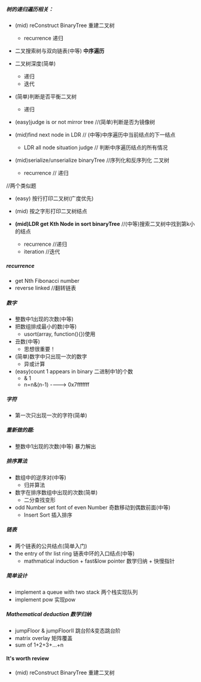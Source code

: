 ##### 树的递归遍历相关：
- (mid) reConstruct BinaryTree     重建二叉树
	- recurrence					递归

- 二叉搜索树与双向链表(中等)
  __中序遍历__

- 二叉树深度(简单)
	- 递归
	- 迭代

- (简单)判断是否平衡二叉树
	- 递归

- (easy)judge is or not mirror tree     //(简单)判断是否为镜像树

- (mid)find next node in LDR            // (中等)中序遍历中当前结点的下一结点
	- LDR all node situation judge      // 判断中序遍历结点的所有情况

- (mid)serialize/unserialize binaryTree //序列化和反序列化 二叉树
	- recurrence                        // 递归 

//两个类似题
- (easy) 按行打印二叉树(广度优先)
- (mid) 按之字形打印二叉树结点

- __(mid)LDR get Kth Node in sort binaryTree__ //(中等)搜索二叉树中找到第k小的结点
	- recurrence							   //递归
	- iteration            					   //迭代




##### recurrence
- get Nth Fibonacci number 
- reverse linked   		//翻转链表

##### 数字
- 整数中1出现的次数(中等)
- 把数组排成最小的数(中等)
	- usort(array, function(){})使用
- 丑数(中等)
	- 思想很重要！
- (简单)数字中只出现一次的数字
	- 异或计算
- (easy)count 1 appears in binary     二进制中1的个数
	- & 1                            
	- n=n&(n-1)  ----> 0x7fffffff 



##### 字符
- 第一次只出现一次的字符(简单)





##### 重新做的题:
- 整数中1出现的次数(中等) 
    暴力解出





##### 排序算法
- 数组中的逆序对(中等)
	- 归并算法
- 数字在排序数组中出现的次数(简单)
	- 二分查找变形
- odd Number set font of even Number                 奇数移动到偶数前面(中等)
	- Insert Sort                                    插入排序





##### 链表
- 两个链表的公共结点(简单入门)
- the entry of thr list ring               链表中环的入口结点(中等)
	- mathmatical induction + fast&low pointer  数学归纳 + 快慢指针




##### 简单设计
- implement a queue with two stack          两个栈实现队列
- implement pow                             实现pow




##### Mathematical deduction                 数学归纳
- jumpFloor & jumpFloorII                    跳台阶&变态跳台阶
- matrix overlay                             矩阵覆盖
- sum of 1+2+3+...+n



#### It's worth review
- (mid) reConstruct BinaryTree     重建二叉树